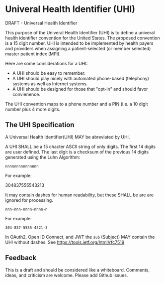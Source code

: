 # Univeral Health Identifier (UHI)
DRAFT - Universal Health Identifier 

This purpose of the Univeral Health Identifier (UHI) is to define a univeral health identifier convention for the United States. The proposed convention is a 15 digit number. UHI is intended to be implemented by health payers and providers when assigning a patient-selected (or member selected) master patient index (MPI). 

Here are some considerations for a UHI:

* A UHI should be easy to remember.
* A UHI should play nicely with automated phone-based (telephony) systems as well as Internet systems.
* A UHI should be designed for those that "opt-in" and should favor convienence.


The UHI convention maps to a phone number and a PIN (i.e. a 10 digit number plus 4 more digits. 


The UHI Specification
---------------------

A Universal Health Identifier(UHI) MAY be abreviated by UHI. 

A UHI SHALL be a 15 chacter ASCII string of only digits. The first 14 digits are user defined. The last digit is a checksum of the previous 14 digits generated using the Luhn Algorithm:

    nnnnnnnnnnnnnnn

For example:
  
  304837555543213

It may contain dashes for human readability, but these SHALL be are are ignored for processing.
    
    nnn-nnn-nnnn-nnnn-n
    
For example:

    304-837-5555-4321-3
    

In OAuth2, Open ID Connect, and JWT the `sub` (Subject) MAY contain the UHI without dashes. See https://tools.ietf.org/html/rfc7519



Feedback
--------

This is a draft and should be considered like a whiteboard. Comments, ideas, and criticism are welcome. Please add Github issues.
